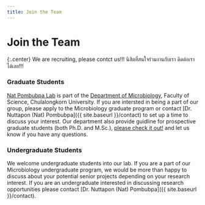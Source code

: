 ```yaml
---
title: Join the Team
---
```


# <i class="fas fa-hands-helping"></i>Join the Team

{:.center}
We are recruiting, please contct us!!! นิสิตที่สนใจร่วมงานกับเรา ดิดต่อเราได้เลย!!!

### Graduate Students

[Nat Pombubpa Lab](/home) is part of the [Department of Microbiology](http://www.micro.sc.chula.ac.th/index.php/en/), Faculty of Science, Chulalongkorn University. If you are intersted in being a part of our group, please apply to the Microbiology graduate program or contact [Dr. Nuttapon (Nat) Pombubpa]({{ site.baseurl }}/contact) to set up a time to discuss your interest. Our department also provide guidline for prospective graduate students (both Ph.D. and M.Sc.), [please check it out!](http://www.micro.sc.chula.ac.th/index.php/en/admission/admission-graduate) and let us know if you have any questions.


### Undergraduate Students

We welcome undergraduate students into our lab. If you are a part of our Microbiology undergraduate program, we would be more than happy to discuss about your potential senior projects depending on your research interest. If you are an undergraduate interested in discussing research opportunities please contact [Dr. Nuttapon (Nat) Pombubpa]({{ site.baseurl }}/contact).

